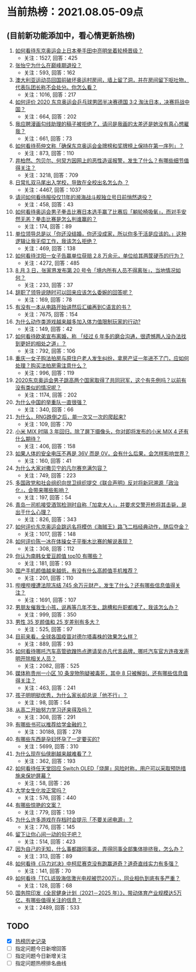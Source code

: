 # 当前热榜：2021.08.05-09点
## (目前新功能添加中，看心情更新热榜)
1. [如何看待东京奥运会上日本拳手田中亮明坐着轮椅晋级？](https://www.zhihu.com/question/477227909)
    * 关注：1527, 回答：425
2. [张怡宁为什么在巅峰期退役？](https://www.zhihu.com/question/31537950)
    * 关注：593, 回答：162
3. [澳大利亚运动员回国前破坏奥运村房间，墙上留了洞，并在房间留下呕吐物，代表队团长称不会处分。你怎么看？](https://www.zhihu.com/question/477189351)
    * 关注：1016, 回答：217
4. [如何评价 2020 东京奥运会乒乓球男团半决赛德国 3:2 淘汰日本，决赛将战中国？](https://www.zhihu.com/question/477294276)
    * 关注：664, 回答：202
5. [我应聘漫画勾线助理的稿子被拒绝了，请问是我画的太差还是她没有真心想雇我？](https://www.zhihu.com/question/371871512)
    * 关注：661, 回答：73
6. [如何看待苟仲文称「确保东京奥运会金牌榜和奖牌榜上保持在第一序列」？](https://www.zhihu.com/question/472315838)
    * 关注：873, 回答：110
7. [井柏然、包贝尔、何炅方因网上的恶性造谣报警，发生了什么？有哪些细节值得关注？](https://www.zhihu.com/question/477113254)
    * 关注：3218, 回答：709
8. [日常扎双马尾出入学校，导致在全校出名怎么办 ？](https://www.zhihu.com/question/296691549)
    * 关注：4467, 回答：1037
9. [请问如何看待服役仅11年的濒海战斗舰独立号日前悄然退役？](https://www.zhihu.com/question/476961523)
    * 关注：458, 回答：43
10. [如何看待奥运会男子拳击比赛日本选手赢了比赛后「躺轮椅吸氧」，而对手安然无恙？拳击比赛是怎么判谁赢的？](https://www.zhihu.com/question/477217875)
    * 关注：174, 回答：89
11. [单位领导总是以「你还没结婚，你还没成家，所以你多干活是应该的。」这种逻辑让我无偿工作，我该怎么拒绝？](https://www.zhihu.com/question/476431367)
    * 关注：469, 回答：138
12. [如何看待沈阳一女子告赢单位获赔 2.8 万余元，单位给其两筐硬币的行为？](https://www.zhihu.com/question/476771123)
    * 关注：4272, 回答：485
13. [8 月 3 日，张家界发布第 20 号令「境内所有人员不得离张」，当地情况如何？](https://www.zhihu.com/question/476962947)
    * 关注：233, 回答：37
14. [辞职了领导说随时可以回来应该怎么委婉的回答呢？](https://www.zhihu.com/question/472247735)
    * 关注：169, 回答：78
15. [有没有一本从电路开始讲然后汇编再到C语言的书？](https://www.zhihu.com/question/469693594)
    * 关注：7675, 回答：154
16. [为什么动作类游戏越来越多加入体力值限制玩家的行动?](https://www.zhihu.com/question/476871052)
    * 关注：149, 回答：42
17. [如何看待欧弟宣布离婚，称 「经过 6 年多的磨合沟通，很遗憾两人没办法找到更好的相处之道」？](https://www.zhihu.com/question/477133411)
    * 关注：792, 回答：106
18. [重庆一女子购法拍房与原住户老人发生纠纷，拿房产证一年进不了门，应如何处理？购买法拍房需注意什么？](https://www.zhihu.com/question/476747565)
    * 关注：996, 回答：119
19. [2020东京奥运会男子跳高两个国家取得了共同冠军，这个有先例吗？以前有没有类似的情况呢？](https://www.zhihu.com/question/476561022)
    * 关注：1174, 回答：202
20. [为什么中国的举重队一直很强？](https://www.zhihu.com/question/354683840)
    * 关注：340, 回答：66
21. [为什么，RNG跌倒之后，能一次又一次的爬起来?](https://www.zhihu.com/question/476079684)
    * 关注：109, 回答：70
22. [小米 MIX 时隔 3 年回归，除了屏下摄像头，你对即将发布的小米 MIX 4 还有什么期待？](https://www.zhihu.com/question/477176593)
    * 关注：406, 回答：158
23. [如果人体的安全电压不再是 36V 而是 0V，会有什么后果，会怎样影响世界？](https://www.zhihu.com/question/476214691)
    * 关注：160, 回答：41
24. [为什么大家对撒贝宁的凡尔赛充满包容？](https://www.zhihu.com/question/469878986)
    * 关注：749, 回答：223
25. [多国政党和社会组织向世卫组织提交《联合声明》反对将新冠溯源「政治化」，会带来哪些影响？](https://www.zhihu.com/question/476961654)
    * 关注：197, 回答：54
26. [青岛一司机接受酒驾检测时自称「加拿大人」，并要求交警开枪将其击毙，是出于什么心理？](https://www.zhihu.com/question/476648235)
    * 关注：826, 回答：343
27. [如何评价东京奥运会跳远名将模仿《海贼王》路飞二档经典动作，随后夺金？](https://www.zhihu.com/question/477025522)
    * 关注：1017, 回答：148
28. [如何评价陈一冰在体操女子平衡木比赛的解说表现？](https://www.zhihu.com/question/477044006)
    * 关注：308, 回答：112
29. [你认为南韩女爱豆颜值 top10 有哪些？](https://www.zhihu.com/question/476082553)
    * 关注：181, 回答：93
30. [国产手机颜值越来越低，有没有什么高颜值手机推荐？](https://www.zhihu.com/question/466708376)
    * 关注：201, 回答：110
31. [哔哩哔哩遭法院冻结 745 余万元财产，发生了什么？还有哪些信息值得关注？](https://www.zhihu.com/question/477041153)
    * 关注：1691, 回答：107
32. [男朋友催我生小孩，说再等几年不生，跳槽和升职都难了，我该怎么办？](https://www.zhihu.com/question/476202688)
    * 关注：999, 回答：350
33. [男性 35 岁颜值和 25 岁差别有多大？](https://www.zhihu.com/question/475217078)
    * 关注：525, 回答：97
34. [目前来看，全球各国疫苗对德尔塔毒株的效果怎么样？](https://www.zhihu.com/question/475979669)
    * 关注：889, 回答：93
35. [如何看待哪吒汽车高管欲蹭热点邀请吴亦凡代言品牌，哪吒汽车官方连夜发声明开除相关人员？](https://www.zhihu.com/question/477140368)
    * 关注：2082, 回答：525
36. [媒体称贵州一小区 10 条宠物狗疑被毒死，其中 8 只被解剖，还有哪些信息值得关注？](https://www.zhihu.com/question/477031349)
    * 关注：463, 回答：241
37. [孩子明明挺优秀，为什么家长却总说「他不行」？](https://www.zhihu.com/question/476802287)
    * 关注：98, 回答：54
38. [从高二开始努力学习还来得及吗？](https://www.zhihu.com/question/476171049)
    * 关注：308, 回答：291
39. [有哪些书可以推荐给学金融的？](https://www.zhihu.com/question/27187493)
    * 关注：30188, 回答：278
40. [有哪些东西是孕妇怀孕了一定要买的?](https://www.zhihu.com/question/357781178)
    * 关注：5699, 回答：310
41. [为什么现在仙侠剧越来越难看了？](https://www.zhihu.com/question/293435097)
    * 关注：362, 回答：193
42. [如何看待任天堂回应 Switch OLED「烧屏」风险时称，用户可以采取预防措施来保护屏幕？](https://www.zhihu.com/question/476925105)
    * 关注：58, 回答：26
43. [大学女生化妆正常吗？](https://www.zhihu.com/question/475126151)
    * 关注：576, 回答：440
44. [有哪些惊艳的文案？](https://www.zhihu.com/question/459587637)
    * 关注：779, 回答：139
45. [为什么许多游戏在存档时会提示「不要关闭电源」？](https://www.zhihu.com/question/469514688)
    * 关注：776, 回答：145
46. [留下让你心间一动的句子吧？](https://www.zhihu.com/question/473852771)
    * 关注：514, 回答：423
47. [因为自己的无知，什么事都跟同事说，弄得同事全部集体排挤我，怎么办？](https://www.zhihu.com/question/476821225)
    * 关注：313, 回答：89
48. [如何看待《马力对决》中柯尼赛克没有跑赢道奇？道奇直线实力有多强？](https://www.zhihu.com/question/477091654)
    * 关注：141, 回答：70
49. [如何看待「TCL诋毁海信激光电视被罚200万」，同业相仇到底有多严重？](https://www.zhihu.com/question/476977437)
    * 关注：128, 回答：68
50. [国务院印发《全民健身计划（2021－2025 年）》，带动体育产业规模达5万亿，有哪些值得关注的信息？](https://www.zhihu.com/question/477033835)
    * 关注：2489, 回答：533
## TODO
* [x] [热榜历史记录](hot_history/AllHot.md)
* [ ] 指定问题今日新增回答
* [ ] 指定问题今日新增关注
* [ ] 指定问题热榜排名曲线
